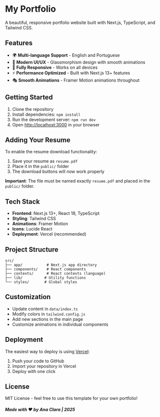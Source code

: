 # My Portfolio

A beautiful, responsive portfolio website built with Next.js, TypeScript, and Tailwind CSS.

## Features

- 🌍 **Multi-language Support** - English and Portuguese
- 🎨 **Modern UI/UX** - Glassmorphism design with smooth animations
- 📱 **Fully Responsive** - Works on all devices
- ⚡ **Performance Optimized** - Built with Next.js 13+ features
- 🎭 **Smooth Animations** - Framer Motion animations throughout

## Getting Started

1. Clone the repository
2. Install dependencies: `npm install`
3. Run the development server: `npm run dev`
4. Open [http://localhost:3000](http://localhost:3000) in your browser

## Adding Your Resume

To enable the resume download functionality:

1. Save your resume as `resume.pdf`
2. Place it in the `public/` folder
3. The download buttons will now work properly

**Important**: The file must be named exactly `resume.pdf` and placed in the `public/` folder.

## Tech Stack

- **Frontend**: Next.js 13+, React 18, TypeScript
- **Styling**: Tailwind CSS
- **Animations**: Framer Motion
- **Icons**: Lucide React
- **Deployment**: Vercel (recommended)

## Project Structure

```
src/
├── app/           # Next.js app directory
├── components/    # React components
├── contexts/      # React contexts (language)
├── lib/          # Utility functions
└── styles/       # Global styles
```

## Customization

- Update content in `data/index.ts`
- Modify colors in `tailwind.config.js`
- Add new sections in the main page
- Customize animations in individual components

## Deployment

The easiest way to deploy is using [Vercel](https://vercel.com):

1. Push your code to GitHub
2. Import your repository in Vercel
3. Deploy with one click

## License

MIT License - feel free to use this template for your own portfolio!

###### **Made with ❤️ by Ana Clara | 2025**